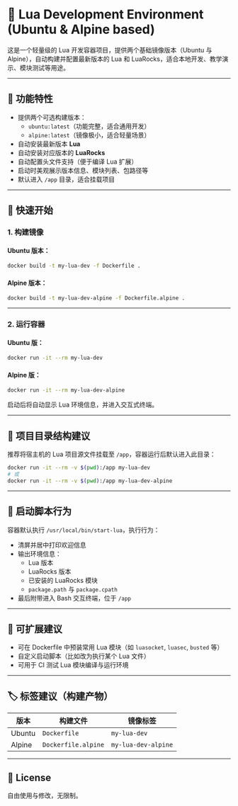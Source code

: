 # 🐉 Lua Development Environment (Ubuntu & Alpine based)

这是一个轻量级的 Lua 开发容器项目，提供两个基础镜像版本（Ubuntu 与 Alpine），自动构建并配置最新版本的 Lua 和 LuaRocks，适合本地开发、教学演示、模块测试等用途。

---

## 🔧 功能特性

- 提供两个可选构建版本：
  - `ubuntu:latest`（功能完整，适合通用开发）
  - `alpine:latest`（镜像极小，适合轻量场景）
- 自动安装最新版本 **Lua**
- 自动安装对应版本的 **LuaRocks**
- 自动配置头文件支持（便于编译 Lua 扩展）
- 启动时美观展示版本信息、模块列表、包路径等
- 默认进入 `/app` 目录，适合挂载项目

---

## 🚀 快速开始

### 1. 构建镜像

#### Ubuntu 版本：

```bash
docker build -t my-lua-dev -f Dockerfile .
```

#### Alpine 版本：

```bash
docker build -t my-lua-dev-alpine -f Dockerfile.alpine .
```

---

### 2. 运行容器

#### Ubuntu 版：

```bash
docker run -it --rm my-lua-dev
```

#### Alpine 版：

```bash
docker run -it --rm my-lua-dev-alpine
```

启动后将自动显示 Lua 环境信息，并进入交互式终端。

---

## 📁 项目目录结构建议

推荐将宿主机的 Lua 项目源文件挂载至 `/app`，容器运行后默认进入此目录：

```bash
docker run -it --rm -v $(pwd):/app my-lua-dev
# 或
docker run -it --rm -v $(pwd):/app my-lua-dev-alpine
```

---

## 📜 启动脚本行为

容器默认执行 `/usr/local/bin/start-lua`，执行行为：

- 清屏并居中打印欢迎信息
- 输出环境信息：
  - Lua 版本
  - LuaRocks 版本
  - 已安装的 LuaRocks 模块
  - `package.path` 与 `package.cpath`
- 最后附带进入 Bash 交互终端，位于 `/app`

---

## 🧹 可扩展建议

- 可在 Dockerfile 中预装常用 Lua 模块（如 `luasocket`, `luasec`, `busted` 等）
- 自定义启动脚本（比如改为执行某个 Lua 文件）
- 可用于 CI 测试 Lua 模块编译与运行环境

---

## 🏷️ 标签建议（构建产物）

| 版本       | 构建文件           | 镜像标签             |
|------------|--------------------|----------------------|
| Ubuntu     | `Dockerfile`       | `my-lua-dev`         |
| Alpine     | `Dockerfile.alpine`| `my-lua-dev-alpine`  |

---

## 📆 License

自由使用与修改，无限制。

